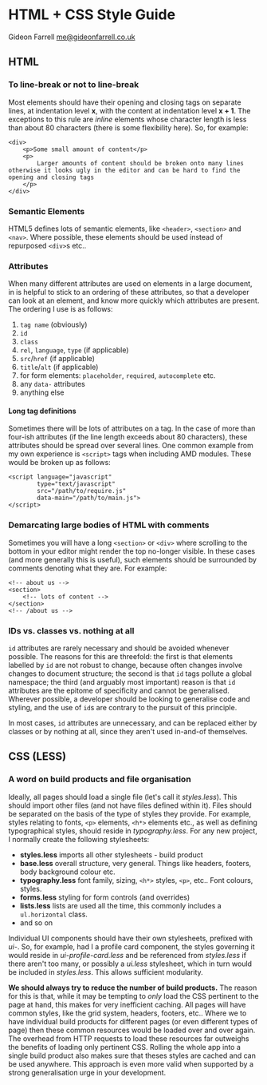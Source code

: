 # HTML + CSS Style Guide

Gideon Farrell <me@gideonfarrell.co.uk>

## HTML

### To line-break or not to line-break

Most elements should have their opening and closing tags on separate lines, at indentation level **x**, with the content at indentation level **x + 1**. The exceptions to this rule are *inline* elements whose character length is less than about 80 characters (there is some flexibility here). So, for example:

	<div>
		<p>Some small amount of content</p>
		<p>
			Larger amounts of content should be broken onto many lines otherwise it looks ugly in the editor and can be hard to find the opening and closing tags
		</p>
	</div>

### Semantic Elements

HTML5 defines lots of semantic elements, like `<header>`, `<section>` and `<nav>`. Where possible, these elements should be used instead of repurposed `<div>`s etc..

### Attributes

When many different attributes are used on elements in a large document, in is helpful to stick to an ordering of these attributes, so that a developer can look at an element, and know more quickly which attributes are present. The ordering I use is as follows:

1. `tag name` (obviously)
2. `id`
3. `class`
4. `rel`, `language`, `type` (if applicable)
5. `src`/`href` (if applicable)
6. `title`/`alt` (if applicable)
7. for form elements: `placeholder`, `required`, `autocomplete` etc.
8. any `data-` attributes
9. anything else

#### Long tag definitions

Sometimes there will be lots of attributes on a tag. In the case of more than four-ish attributes (if the line length exceeds about 80 characters), these attributes should be spread over several lines. One common example from my own experience is `<script>` tags when including AMD modules. These would be broken up as follows:


	<script language="javascript"
			type="text/javascript"
			src="/path/to/require.js"
			data-main="/path/to/main.js">
	</script>

### Demarcating large bodies of HTML with comments

Sometimes you will have a long `<section>` or `<div>` where scrolling to the bottom in your editor might render the top no-longer visible. In these cases (and more generally this is useful), such elements should be surrounded by comments denoting what they are. For example:

	<!-- about us -->
	<section>
		<!-- lots of content -->
	</section>
	<!-- /about us -->

### IDs vs. classes vs. nothing at all

`id` attributes are rarely necessary and should be avoided whenever possible. The reasons for this are threefold: the first is that elements labelled by `id` are not robust to change, because often changes involve changes to document structure; the second is that `id` tags pollute a global namespace; the third (and arguably most important) reason is that `id` attributes are the epitome of specificity and cannot be generalised. Wherever possible, a developer should be looking to generalise code and styling, and the use of `id`s are contrary to the pursuit of this principle.

In most cases, `id` attributes are unnecessary, and can be replaced either by classes or by nothing at all, since they aren't used in-and-of themselves.

## CSS (LESS)

### A word on build products and file organisation

Ideally, all pages should load a single file (let's call it *styles.less*). This should import other files (and not have files defined within it). Files should be separated on the basis of the type of styles they provide. For example, styles relating to fonts, `<p>` elements, `<h*>` elements etc., as well as defining typographical styles, should reside in *typography.less*. For any new project, I normally create the following stylesheets:

* **styles.less** imports all other stylesheets - build product
* **base.less** overall structure, very general. Things like headers, footers, body background colour etc.
* **typography.less** font family, sizing, `<h*>` styles, `<p>`, etc.. Font colours, styles.
* **forms.less** styling for form controls (and overrides)
* **lists.less** lists are used all the time, this commonly includes a `ul.horizontal` class.
* and so on

Individual UI components should have their own stylesheets, prefixed with *ui-*. So, for example, had I a profile card component, the styles governing it would reside in *ui-profile-card.less* and be referenced from *styles.less* if there aren't too many, or possibly a *ui.less* stylesheet, which in turn would be included in *styles.less*. This allows sufficient modularity.

**We should always try to reduce the number of build products.** The reason for this is that, while it may be tempting to *only* load the CSS pertinent to the page at hand, this makes for very inefficient caching. All pages will have common styles, like the grid system, headers, footers, etc.. Where we to have individual build products for different pages (or even different types of page) then these common resources would be loaded over and over again. The overhead from HTTP requests to load these resources far outweighs the benefits of loading only pertinent CSS. Rolling the whole app into a single build product also makes sure that theses styles are cached and can be used anywhere. This approach is even more valid when supported by a strong generalisation urge in your development.